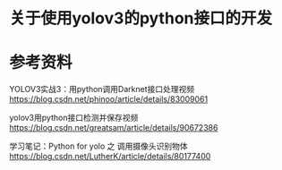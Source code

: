 #  关于使用yolov3的python接口的开发








#   参考资料

YOLOV3实战3：用python调用Darknet接口处理视频      
https://blog.csdn.net/phinoo/article/details/83009061




yolov3用python接口检测并保存视频     
https://blog.csdn.net/greatsam/article/details/90672386



学习笔记：Python for yolo 之 调用摄像头识别物体      
https://blog.csdn.net/LutherK/article/details/80177400

